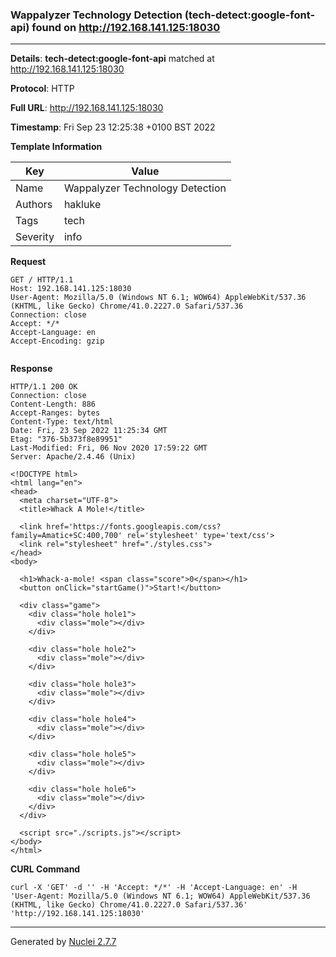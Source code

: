 ### Wappalyzer Technology Detection (tech-detect:google-font-api) found on http://192.168.141.125:18030
---
**Details**: **tech-detect:google-font-api**  matched at http://192.168.141.125:18030

**Protocol**: HTTP

**Full URL**: http://192.168.141.125:18030

**Timestamp**: Fri Sep 23 12:25:38 +0100 BST 2022

**Template Information**

| Key | Value |
|---|---|
| Name | Wappalyzer Technology Detection |
| Authors | hakluke |
| Tags | tech |
| Severity | info |

**Request**
```http
GET / HTTP/1.1
Host: 192.168.141.125:18030
User-Agent: Mozilla/5.0 (Windows NT 6.1; WOW64) AppleWebKit/537.36 (KHTML, like Gecko) Chrome/41.0.2227.0 Safari/537.36
Connection: close
Accept: */*
Accept-Language: en
Accept-Encoding: gzip


```

**Response**
```http
HTTP/1.1 200 OK
Connection: close
Content-Length: 886
Accept-Ranges: bytes
Content-Type: text/html
Date: Fri, 23 Sep 2022 11:25:34 GMT
Etag: "376-5b373f8e89951"
Last-Modified: Fri, 06 Nov 2020 17:59:22 GMT
Server: Apache/2.4.46 (Unix)

<!DOCTYPE html>
<html lang="en">
<head>
  <meta charset="UTF-8">
  <title>Whack A Mole!</title>

  <link href='https://fonts.googleapis.com/css?family=Amatic+SC:400,700' rel='stylesheet' type='text/css'>
  <link rel="stylesheet" href="./styles.css">
</head>
<body>

  <h1>Whack-a-mole! <span class="score">0</span></h1>
  <button onClick="startGame()">Start!</button>

  <div class="game">
    <div class="hole hole1">
      <div class="mole"></div>
    </div>

    <div class="hole hole2">
      <div class="mole"></div>
    </div>

    <div class="hole hole3">
      <div class="mole"></div>
    </div>

    <div class="hole hole4">
      <div class="mole"></div>
    </div>

    <div class="hole hole5">
      <div class="mole"></div>
    </div>

    <div class="hole hole6">
      <div class="mole"></div>
    </div>
  </div>

  <script src="./scripts.js"></script>
</body>
</html>

```


**CURL Command**
```
curl -X 'GET' -d '' -H 'Accept: */*' -H 'Accept-Language: en' -H 'User-Agent: Mozilla/5.0 (Windows NT 6.1; WOW64) AppleWebKit/537.36 (KHTML, like Gecko) Chrome/41.0.2227.0 Safari/537.36' 'http://192.168.141.125:18030'
```
---
Generated by [Nuclei 2.7.7](https://github.com/projectdiscovery/nuclei)